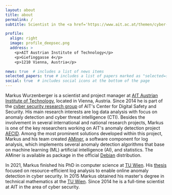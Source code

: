 ```yaml
---
layout: about
title: about
permalink: /
subtitle: Scientist in the <a href='https://www.ait.ac.at/themen/cyber-security'>Cyber Security research group</a> at the <a href='https://www.ait.ac.at/'> AIT Austrian Institute of Technology</a> in Vienna, Austria.

profile:
  align: right
  image: profile_deepsec.png
  address: >
    <p>AIT Austrian Institute of Technology</p>
    <p>Giefinggasse 4</p>
    <p>1210 Vienna, Austria</p>

news: true  # includes a list of news items
selected_papers: true # includes a list of papers marked as "selected={true}"
social: true  # includes social icons at the bottom of the page
---
```


Markus Wurzenberger is a scientist and project manager at [AIT Austrian Institute of Technology](https://www.ait.ac.at), located in Vienna, Austria. Since 2014 he is part of the [cyber security research group](https://www.ait.ac.at/themen/cyber-security) of AIT's Center for Digital Safety and Security. His main research interests are log data analysis with focus on anomaly detection and cyber threat intelligence (CTI). Besides the involvement in several international and national research projects, Markus is one of the key researchers working on AIT's anomaly detection project [AECID](https://aecid.ait.ac.at/). Among the most prominent solutions developed within this project, Markus and his team created [AMiner](https://github.com/ait-aecid/logdata-anomaly-miner), a software component for log analysis, which implements several anomaly detection algorithms that base on machine learning (ML) artificial intelligence (AI), and statistics. The AMiner is available as package in the official [Debian](https://packages.debian.org/sid/logdata-anomaly-miner) distribution.

In 2021, Markus finished his PhD in computer science at [TU Wien](https://www.tuwien.at/). His [thesis](https://catalogplus.tuwien.at/permalink/f/qknpf/UTW_alma21115580910003336) focused on resource-efficient log analysis to enable online anomaly detection in cyber security. In 2015 Markus obtained his master's degree in technical mathematics at the [TU Wien](https://www.tuwien.at/). Since 2014 he is a full-time scientist at AIT in the area of cyber security.

